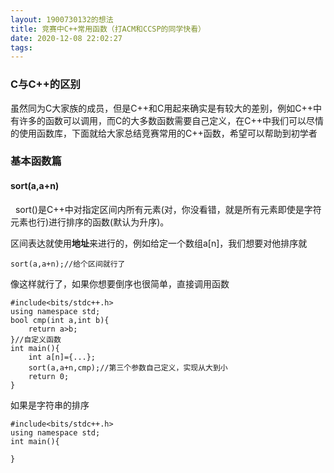 ```yaml
---
layout: 1900730132的想法
title: 竞赛中C++常用函数（打ACM和CCSP的同学快看）
date: 2020-12-08 22:02:27
tags:
---
```

### C与C++的区别
   虽然同为C大家族的成员，但是C++和C用起来确实是有较大的差别，例如C++中有许多的函数可以调用，而C的大多数函数需要自己定义，在C++中我们可以尽情的使用函数库，下面就给大家总结竞赛常用的C++函数，希望可以帮助到初学者

### 基本函数篇

#### sort(a,a+n)
&nbsp;&nbsp;sort()是C++中对指定区间内所有元素(对，你没看错，就是所有元素即使是字符元素也行)进行排序的函数(默认为升序)。

区间表达就使用**地址**来进行的，例如给定一个数组a[n]，我们想要对他排序就

    sort(a,a+n);//给个区间就行了

像这样就行了，如果你想要倒序也很简单，直接调用函数

    #include<bits/stdc++.h>
    using namespace std;
    bool cmp(int a,int b){
        return a>b;
    }//自定义函数
    int main(){
        int a[n]={...};
        sort(a,a+n,cmp);//第三个参数自己定义，实现从大到小
        return 0;
    }

如果是字符串的排序
    
    #include<bits/stdc++.h>
    using namespace std;
    int main(){
       
    }